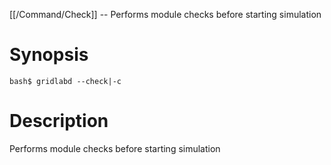 [[/Command/Check]] -- Performs module checks before starting simulation

# Synopsis

~~~
bash$ gridlabd --check|-c                                              
~~~

# Description

Performs module checks before starting simulation

